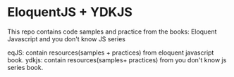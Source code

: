 # EloquentJS + YDKJS

This repo contains code samples and practice from the books: Eloquent Javascript and you don't know JS series

eqJS: contain resources(samples + practices) from eloquent javascript book.
ydkjs: contain resources(samples+ practices) from you don't know js series book.
